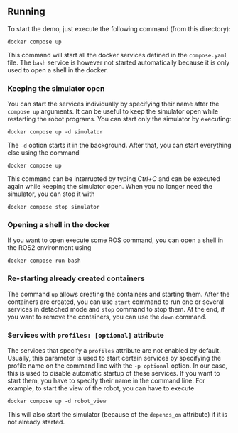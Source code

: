 ## Running

To start the demo, just execute the following command (from this directory):
```
docker compose up
```

This command will start all the docker services defined in the `compose.yaml` file.
The `bash` service is however not started automatically because it is only used to open a shell in
the docker.


### Keeping the simulator open

You can start the services individually by specifying their name after the `compose up` arguments.
It can be useful to keep the simulator open while restarting the robot programs.
You can start only the simulator by executing:
```
docker compose up -d simulator
```
The `-d` option starts it in the background.
After that, you can start everything else using the command
```
docker compose up
```
This command can be interrupted by typing _Ctrl+C_ and can be executed again while keeping the
simulator open.
When you no longer need the simulator, you can stop it with
```
docker compose stop simulator
```

### Opening a shell in the docker

If you want to open execute some ROS command, you can open a shell in the ROS2 environment using
```
docker compose run bash
```


### Re-starting already created containers

The command `up` allows creating the containers and starting them.
After the containers are created, you can use `start` command to run one or several services in
detached mode and `stop` command to stop them.
At the end, if you want to remove the containers, you can use the `down` command.


### Services with `profiles: [optional]` attribute

The services that specify a `profiles` attribute are not enabled by default.
Usually, this parameter is used to start certain services by specifying the profile name on the
command line with the `-p optional` option.
In our case, this is used to disable automatic startup of these services.
If you want to start them, you have to specify their name in the command line.
For example, to start the view of the robot, you can have to execute
```
docker compose up -d robot_view
```
This will also start the simulator (because of the `depends_on` attribute) if it is not already
started.
